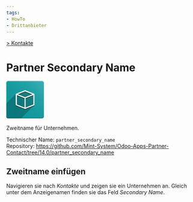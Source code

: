 ```yaml
---
tags:
- HowTo
- Drittanbieter
---
```

[> Kontakte](Kontakte.md)
# Partner Secondary Name
![](assets/icon_oms_box.png)

Zweitname für Unternehmen.

Technischer Name: `partner_secondary_name`\
Repository: <https://github.com/Mint-System/Odoo-Apps-Partner-Contact/tree/14.0/partner_secondary_name>

## Zweitname einfügen

Navigieren sie nach *Kontakte* und zeigen sie ein Unternehmen an. Gleich unter dem Anzeigenamen finden sie das Feld *Secondary Name*.